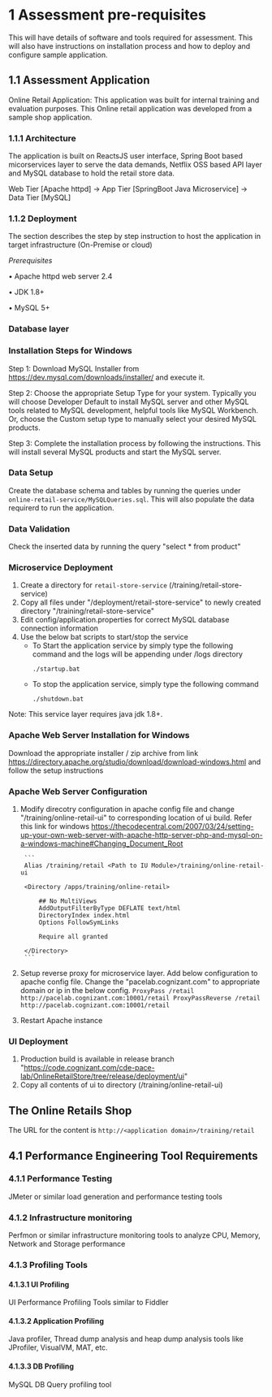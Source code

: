 # 1	Assessment pre-requisites
 
 This will have details of software and tools required for assessment. This will also have instructions on installation process and how to deploy and configure sample application. 

## 1.1	Assessment Application

 Online Retail Application: This application was built for internal training and evaluation purposes. This Online retail application was developed from a sample shop application. 

### 1.1.1	Architecture
     
 The application is built on ReactsJS user interface, Spring Boot based micorservices layer to serve the data demands, Netflix OSS based API layer and MySQL database to hold the retail store data.
    
 Web Tier [Apache httpd] -> App Tier [SpringBoot Java Microservice] -> Data Tier [MySQL]


### 1.1.2	Deployment

The section describes the step by step instruction to host the application in target infrastructure (On-Premise or cloud)

*Prerequisites*

•	Apache httpd web server 2.4

•	JDK 1.8+

•	MySQL 5+

### Database layer

### Installation Steps for Windows

Step 1: Download MySQL Installer from https://dev.mysql.com/downloads/installer/ and execute it.

Step 2: Choose the appropriate Setup Type for your system. Typically you will choose Developer Default to install MySQL server and other MySQL tools related to MySQL development, helpful tools like MySQL Workbench. Or, choose the Custom setup type to manually select your desired MySQL products.

Step 3: Complete the installation process by following the instructions. This will install several MySQL products and start the MySQL server.

### Data Setup 

Create the database schema and tables by running the queries under `online-retail-service/MySQLQueries.sql`. This will also populate the data requirerd to run the application.

### Data Validation

Check the inserted data by running the query "select * from product"



### Microservice Deployment

1. Create a directory for `retail-store-service` (<Path to UI Module>/training/retail-store-service)
2. Copy all files under "/deployment/retail-store-service" to newly created directory "<Path to UI Module>/training/retail-store-service"
3. Edit config/application.properties for correct MySQL database connection information
4. Use the below bat scripts to start/stop the service
	* To Start the application service by simply type the following command and the logs will be appending under /logs directory
		```
		./startup.bat
		```
	* To stop the application service, simply type the following command
		```
		./shutdown.bat
		```

Note: This service layer requires java jdk 1.8+. 
		

### Apache Web Server Installation for Windows

Download the appropriate installer / zip archive from link https://directory.apache.org/studio/download/download-windows.html and follow the setup instructions

### Apache Web Server Configuration

1. Modify direcotry configuration in apache config file and change "<Path to UI module>/training/online-retail-ui" to corresponding location of ui build. Refer this link for windows https://thecodecentral.com/2007/03/24/setting-up-your-own-web-server-with-apache-http-server-php-and-mysql-on-a-windows-machine#Changing_Document_Root

		```
		Alias /training/retail <Path to IU Module>/training/online-retail-ui

		<Directory /apps/training/online-retail>

			## No MultiViews
			AddOutputFilterByType DEFLATE text/html
			DirectoryIndex index.html
			Options FollowSymLinks

			Require all granted

		</Directory>
		```
2. Setup reverse proxy for microservice layer. Add below configuration to apache config file. Change the "pacelab.cognizant.com" to appropriate domain or ip in the below config.
		```
		ProxyPass /retail  http://pacelab.cognizant.com:10001/retail
		ProxyPassReverse /retail  http://pacelab.cognizant.com:10001/retail
		```
3. Restart Apache instance

### UI Deployment

1. Production build is available in release branch "https://code.cognizant.com/cde-pace-lab/OnlineRetailStore/tree/release/deployment/ui"
2. Copy all contents of ui to directory (<Path to UI Module>/training/online-retail-ui)

## The Online Retails Shop

The URL for the content is `http://<application domain>/training/retail`

## 4.1	Performance Engineering Tool Requirements

### 4.1.1	Performance Testing 

JMeter or similar load generation and performance testing tools

### 4.1.2	Infrastructure monitoring

Perfmon or similar infrastructure monitoring tools to analyze CPU, Memory, Network and Storage performance

### 4.1.3	Profiling Tools

#### 4.1.3.1	UI Profiling

UI Performance Profiling Tools similar to Fiddler

#### 4.1.3.2	Application Profiling

Java profiler, Thread dump analysis and heap dump analysis tools like JProfiler, VisualVM, MAT, etc.

#### 4.1.3.3	DB Profiling

MySQL DB Query profiling tool
